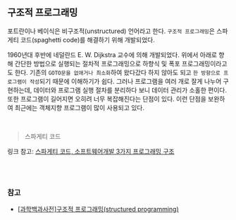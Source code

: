 ## 구조적 프로그래밍

포트란이나 베이식은 비구조적(unstructured) 언어라고 한다. `구조적 프로그래밍`은 스파게티 코드(spaghetti code)를 해결하기 위해 개발되었다.

1960년대 후반에 네덜란드 E. W. Dijkstra 교수에 의해 개발되었다. 위에서 아래로 향해 간단한 방법으로 실행되는 절차적 프로그래밍으로 하향식 및 폭포 프로그래밍이라고도 한다. 기존의 `GOTO문을 없애거나 최소화`하여 왔다갔다 하지 않아도 되고 `한 방향으로 프로그램이 작성`되기 때문에 이해하기가 쉽다. 그러나 프로그램을 여러 개로 잘게 나누어 구현하는데, 데이터와 프로그램 실행 절차를 분리하다 보니 데이터 관리가 소홀한 편이다. 또한 프로그램이 길어지면 오히려 너무 복잡해진다는 단점이 있다. 이런 단점을 보완하여 최근에는 객체지향 프로그램이 많이 사용되고 있다.

<br/>

> 스파게티 코드

링크 참고: [스파게티 코드, 소프트웨어개발 3가지 프로그래밍 구조](https://codingcoding.tistory.com/137)

<br></br>

### 참고
- [[과학백과사전]구조적 프로그래밍(structured programming)](https://www.scienceall.com/%EA%B5%AC%EC%A1%B0%EC%A0%81-%ED%94%84%EB%A1%9C%EA%B7%B8%EB%9E%98%EB%B0%8Dstructured-programming/)